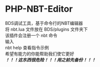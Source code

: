 # PHP-NBT-Editor
BDS调试工具，基于命令行的NBT编辑器  
将 nbt.lua 文件放在 BDS/plugins 文件夹下  
该插件会注册一个 nbt 命令  
输入  
   nbt help
查看指令示例  
希望有能力的你能帮助我们使它更好  
***！！！这东西很危险！！！用之前先备份！！！***  
